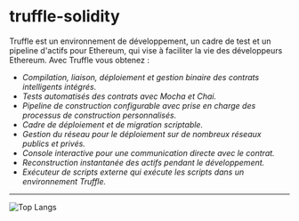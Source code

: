 # truffle-solidity


Truffle est un environnement de développement, un cadre de test et un pipeline d'actifs pour Ethereum, qui vise à faciliter la vie des développeurs Ethereum. Avec Truffle vous obtenez :

  - *Compilation, liaison, déploiement et gestion binaire des contrats intelligents intégrés.*
  - *Tests automatisés des contrats avec Mocha et Chai.*
  - *Pipeline de construction configurable avec prise en charge des processus de construction personnalisés.*
  - *Cadre de déploiement et de migration scriptable.*
  - *Gestion du réseau pour le déploiement sur de nombreux réseaux publics et privés.*
  - *Console interactive pour une communication directe avec le contrat.*
  - *Reconstruction instantanée des actifs pendant le développement.*
  - *Exécuteur de scripts externe qui exécute les scripts dans un environnement Truffle.*

___


![Top Langs](https://github-readme-stats.vercel.app/api/top-langs/?username=Dr-Lab1&theme=tokyonight)

